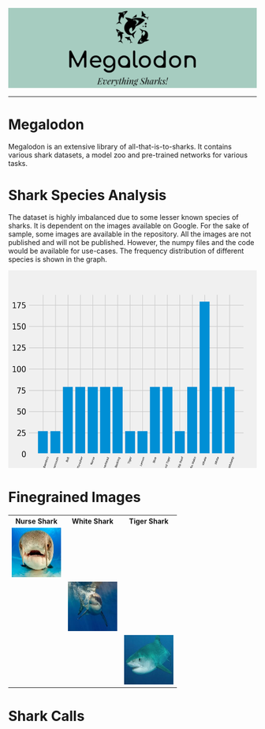 ![Logo](imgs-readme/logo.png)
<hr>

# Megalodon
Megalodon is an extensive library of all-that-is-to-sharks. It contains various shark datasets, a model zoo and pre-trained networks for various tasks.

# Shark Species Analysis
The dataset is highly imbalanced due to some lesser known species of sharks. It is dependent on the images available on Google. For the sake of sample, some images are available in the repository. All the images are not published and will not be published. However, the numpy files and the code would be available for use-cases.
The frequency distribution of different species is shown in the graph.

<img src="imgs-readme/dist.png" width="600" height="400"/>

# Finegrained Images

<table style="width:100%">
  <tr>
    <th>Nurse Shark</th>
    <th>White Shark</th>
    <th>Tiger Shark</th>
  </tr>
  <tr>
    <td><img src="Finegrained-Images/data/Nurse Shark/4.jpg" width="100" height="100" /></td>
  </tr>
  <tr>
    <td></td>
    <td><img src="Finegrained-Images/data/White Shark/19.jpg" width="100" height="100" /></td>
  </tr>
  <tr>
    <td></td>
    <td></td>
    <td><img src="Finegrained-Images/data/Tiger Shark/21.jpg" width="100" height="100"/></td>
  </tr>
</table>

</body>
</html>

# Shark Calls

